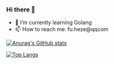 ### Hi there 👋
- 🌱 I’m currently learning Golang
- 📫 How to reach me: fu.heze@qqcom
<!-- <a href="https://HezeCode.github.io">
  <img align="center" src="https://github-readme-stats.vercel.app/api?username=HezeCode&count_private=true&include_all_commits=true&show_icons=true&locale=cn&bg_color=45,36D1DC,5B86E5&text_color=FFFFFF&icon_color=fffe96&title_color=fffe96" /> -->
[![Anurag's GitHub stats](https://github-readme-stats.vercel.app/api?username=HezeCode&count_private=true&&show_icons=true&theme=dracula)](https://github.com/anuraghazra/github-readme-stats)
  
[![Top Langs](https://github-readme-stats.vercel.app/api/top-langs/?username=HezeCode&layout=compact)](https://github.com/anuraghazra/github-readme-stats)  
